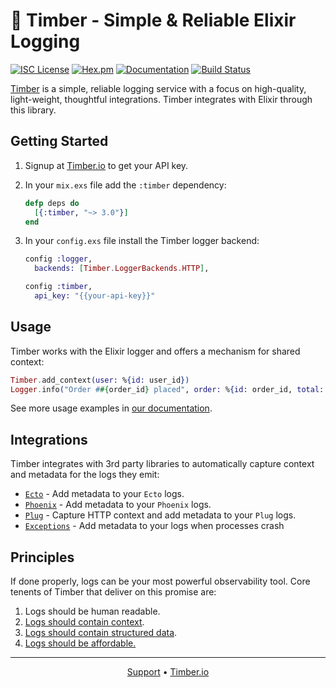 # 🌲 Timber - Simple & Reliable Elixir Logging

[![ISC License](https://img.shields.io/badge/license-ISC-ff69b4.svg)](LICENSE.md)
[![Hex.pm](https://img.shields.io/hexpm/v/timber.svg?maxAge=18000=plastic)](https://hex.pm/packages/timber)
[![Documentation](https://img.shields.io/badge/hexdocs-latest-blue.svg)](https://hexdocs.pm/timber/index.html)
[![Build Status](https://travis-ci.org/timberio/timber-elixir.svg?branch=master)](https://travis-ci.org/timberio/timber-elixir)

[Timber](timber) is a simple, reliable logging service with a focus on
high-quality, light-weight, thoughtful integrations. Timber integrates with
Elixir through this library.

## Getting Started

1. Signup at [Timber.io][signup] to get your API key.

2. In your `mix.exs` file add the `:timber` dependency:

    ```elixir
    defp deps do
      [{:timber, "~> 3.0"}]
    end
    ```

3. In your `config.exs` file install the Timber logger backend:

    ```elixir
    config :logger,
      backends: [Timber.LoggerBackends.HTTP],

    config :timber,
      api_key: "{{your-api-key}}"
    ```

## Usage

Timber works with the Elixir logger and offers a mechanism for shared context:

```elixir
Timber.add_context(user: %{id: user_id})
Logger.info("Order ##{order_id} placed", order: %{id: order_id, total: total})
```

See more usage examples in [our documentation][docs].

## Integrations

Timber integrates with 3rd party libraries to automatically capture context
and metadata for the logs they emit:

* [`Ecto`](https://github.com/timberio/timber-elixir-ecto) - Add metadata to your `Ecto` logs.
* [`Phoenix`](https://github.com/timberio/timber-elixir-phoenix) - Add metadata to your `Phoenix` logs.
* [`Plug`](https://github.com/timberio/timber-elixir-plug) - Capture HTTP context and add metadata to your `Plug` logs.
* [`Exceptions`](https://github.com/timberio/timber-elixir-exceptions) - Add metadata to your logs when processes crash

## Principles

If done properly, logs can be your most powerful observability tool. Core
tenents of Timber that deliver on this promise are:

1. Logs should be human readable.
2. [Logs should contain context][setting_context].
3. [Logs should contain structured data][structured_logging].
4. [Logs should be affordable.][pricing]

---

<p align="center">
<a href="mailto:support@timber.io">Support</a> &bull;
<a href="https://timber.io">Timber.io</a>
</p>

[docs]: https://docs.timber.io/languages/elixir
[pricing]: https://timber.io/pricing
[setting_context]: /USAGE.md#setting-context
[structured_logging]: /USAGE.md#logging-structured-data
[signup]: https://app.timber.io
[support]: mailto:support@timber.io
[timber]: https://timber.io
